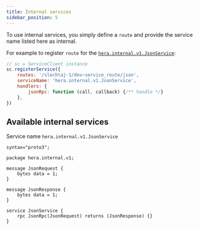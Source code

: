 ```yaml
---
title: Internal services
sidebar_position: 5
---
```


To use internal services, you simply define a `route` and provide the service name listed here as internal.

For example to register `route` for the [`hera.internal.v1.JsonService`](#available-internal-services):

```js
// sc = ServiceClient instance
sc.registerService({
	routes: '/slechtaj-1/dev~service_route/json',
	serviceName: 'hera.internal.v1.JsonService',
	handlers: {
		jsonRpc: function (call, callback) {/** handle */}
	},
})
```

## Available internal services

Service name `hera.internal.v1.JsonService`

```proto3
syntax="proto3";

package hera.internal.v1;

message JsonRequest {
	bytes data = 1;
}

message JsonResponse {
	bytes data = 1;
}

service JsonService {
	rpc JsonRpc(JsonRequest) returns (JsonResponse) {}
}
```
